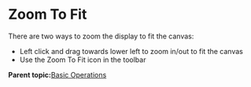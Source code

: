 # Zoom To Fit

There are two ways to zoom the display to fit the canvas:

-   Left click and drag towards lower left to zoom in/out to fit the canvas
-   Use the Zoom To Fit icon in the toolbar

**Parent topic:**[Basic Operations](GUID-2BCBBDD5-68FE-42F3-ADB5-6A002D087C8E.md)

